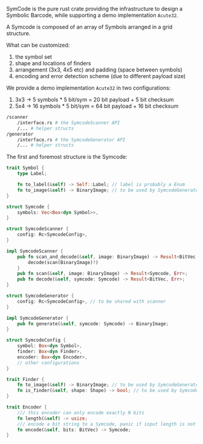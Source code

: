 SymCode is the pure rust crate providing the infrastructure to design a Symbolic Barcode,
while supporting a demo implementation `Acute32`.

A Symcode is composed of an array of Symbols arranged in a grid structure.

What can be customized:
1. the symbol set
2. shape and locations of finders
3. arrangement (3x3, 4x5 etc) and padding (space between symbols)
4. encoding and error detection scheme (due to different payload size)

We provide a demo implementation `Acute32` in two configurations:
1. 3x3 -> 5 symbols * 5 bit/sym = 20 bit payload + 5 bit checksum
2. 5x4 -> 16 symbols * 5 bit/sym = 64 bit payload + 16 bit checksum

```sh
/scanner
	/interface.rs # the SymcodeScanner API
	/... # helper structs
/generator
	/interface.rs # the SymcodeGenerator API
	/... # helper structs
```

The first and foremost structure is the Symcode:
```rust
trait Symbol {
	type Label;

	fn to_label(&self) -> Self::Label; // label is probably a Enum
	fn to_image(&self) -> BinaryImage; // to be used by SymcodeGenerator
}

struct Symcode {
	symbols: Vec<Box<dyn Symbol>>,
}
```

```rust
struct SymcodeScanner {
	config: Rc<SymcodeConfig>,
}

impl SymcodeScanner {
	pub fn scan_and_decode(&self, image: BinaryImage) -> Result<BitVec, Err> {
		decode(scan(BinaryImage)?)
	}
	pub fn scan(&self, image: BinaryImage) -> Result<Symcode, Err>;
	pub fn decode(&self, symcode: Symcode) -> Result<BitVec, Err>;
}
```

```rust
struct SymcodeGenerator {
	config: Rc<SymcodeConfig>, // to be shared with scanner
}

impl SymcodeGenerator {
	pub fn generate(&self, symcode: Symcode) -> BinaryImage;
}
```

```rust
struct SymcodeConfig {
	symbol: Box<dyn Symbol>,
	finder: Box<dyn Finder>,
	encoder: Box<dyn Encoder>,
	// other configurations
}

trait Finder {
	fn to_image(&self) -> BinaryImage; // to be used by SymcodeGenerator
	fn is_finder(&self, shape: Shape) -> bool; // to be used by SymcodeScanner
}

trait Encoder {
	/// this encoder can only encode exactly N bits
	fn length(&self) -> usize;
	/// encode a bit string to a Symcode, panic if input length is not as defined
	fn encode(&self, bits: BitVec) -> Symcode;
}
```